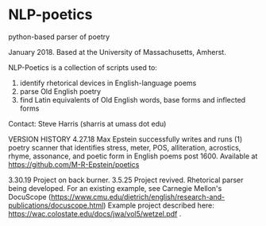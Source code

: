 # NLP-poetics
python-based parser of poetry

January 2018. Based at the University of Massachusetts, Amherst.

NLP-Poetics is a collection of scripts used to:
  1) identify rhetorical devices in English-language poems
  2) parse Old English poetry
  3) find Latin equivalents of Old English words, base forms and inflected forms
  
Contact: Steve Harris (sharris at umass dot edu)

VERSION HISTORY
4.27.18  Max Epstein successfully writes and runs (1) poetry scanner that identifies stress, meter, POS, alliteration, acrostics, rhyme, assonance, and poetic form in English poems post 
1600. Available at https://github.com/M-R-Epstein/poetics

3.30.19  Project on back burner.
3.5.25  Project revived. Rhetorical parser being developed. For an existing example, see Carnegie Mellon's DocuScope (https://www.cmu.edu/dietrich/english/research-and-publications/docuscope.html)
  Example project described here: https://wac.colostate.edu/docs/jwa/vol5/wetzel.pdf .
